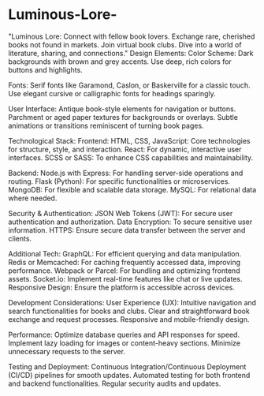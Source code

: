# Luminous-Lore-
"Luminous Lore: Connect with fellow book lovers. Exchange rare, cherished books not found in markets. Join virtual book clubs. Dive into a world of literature, sharing, and connections."
Design Elements:
Color Scheme:
Dark backgrounds with brown and grey accents.
Use deep, rich colors for buttons and highlights.

Fonts:
Serif fonts like Garamond, Caslon, or Baskerville for a classic touch.
Use elegant cursive or calligraphic fonts for headings sparingly.

User Interface:
Antique book-style elements for navigation or buttons.
Parchment or aged paper textures for backgrounds or overlays.
Subtle animations or transitions reminiscent of turning book pages.

Technological Stack:
Frontend:
HTML, CSS, JavaScript: Core technologies for structure, style, and interaction.
React: For dynamic, interactive user interfaces.
SCSS or SASS: To enhance CSS capabilities and maintainability.

Backend:
Node.js with Express: For handling server-side operations and routing.
Flask (Python): For specific functionalities or microservices.
MongoDB: For flexible and scalable data storage.
MySQL: For relational data where needed.

Security & Authentication:
JSON Web Tokens (JWT): For secure user authentication and authorization.
Data Encryption: To secure sensitive user information.
HTTPS: Ensure secure data transfer between the server and clients.

Additional Tech:
GraphQL: For efficient querying and data manipulation.
Redis or Memcached: For caching frequently accessed data, improving performance.
Webpack or Parcel: For bundling and optimizing frontend assets.
Socket.io: Implement real-time features like chat or live updates.
Responsive Design: Ensure the platform is accessible across devices.

Development Considerations:
User Experience (UX):
Intuitive navigation and search functionalities for books and clubs.
Clear and straightforward book exchange and request processes.
Responsive and mobile-friendly design.

Performance:
Optimize database queries and API responses for speed.
Implement lazy loading for images or content-heavy sections.
Minimize unnecessary requests to the server.

Testing and Deployment:
Continuous Integration/Continuous Deployment (CI/CD) pipelines for smooth updates.
Automated testing for both frontend and backend functionalities.
Regular security audits and updates.
